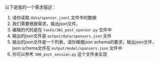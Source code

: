 以下是我的一个需求描述：

1. 请你读取 `data/sponsor.jsonl` 文件中的数据
2. 我们需要根据需求，输出json文件。
3. 编辑的代码是在 `tasks/301_post_sponsor.py` 文件中
4. 输出的json文件是 `output/data/sponsors.json` 文件
5. 输出的json文件是一个列表，请你根据json schema的要求，输出json文件， json schema文件在 `output/model/sponsors.json` 文件中
6. 你可以参考 `300_post_session.py` 这个文件来实现